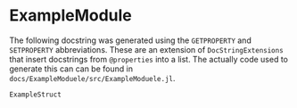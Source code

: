 # ExampleModule

The following docstring was generated using the `GETPROPERTY` and `SETPROPERTY` abbreviations.
These are an extension of `DocStringExtensions` that insert docstrings from `@properties` into a list.
The actually code used to generate this can can be found in `docs/ExampleModuele/src/ExampleModuele.jl`.

```@docs
ExampleStruct
```

